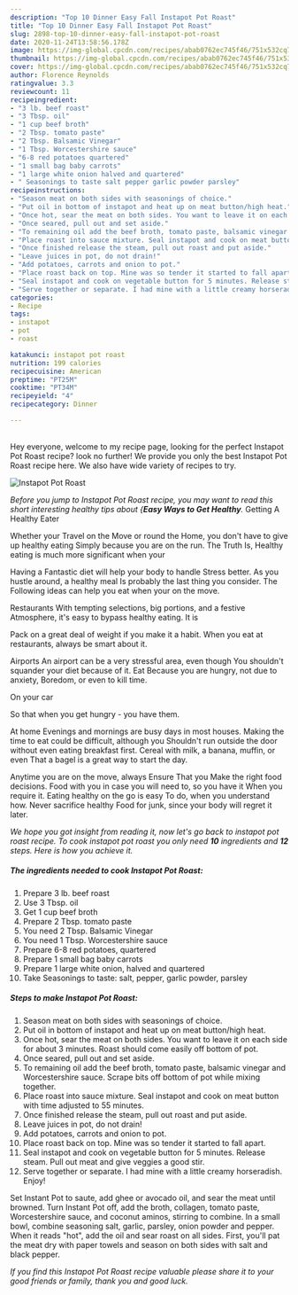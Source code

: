 ```yaml
---
description: "Top 10 Dinner Easy Fall Instapot Pot Roast"
title: "Top 10 Dinner Easy Fall Instapot Pot Roast"
slug: 2898-top-10-dinner-easy-fall-instapot-pot-roast
date: 2020-11-24T13:58:56.178Z
image: https://img-global.cpcdn.com/recipes/abab0762ec745f46/751x532cq70/instapot-pot-roast-recipe-main-photo.jpg
thumbnail: https://img-global.cpcdn.com/recipes/abab0762ec745f46/751x532cq70/instapot-pot-roast-recipe-main-photo.jpg
cover: https://img-global.cpcdn.com/recipes/abab0762ec745f46/751x532cq70/instapot-pot-roast-recipe-main-photo.jpg
author: Florence Reynolds
ratingvalue: 3.3
reviewcount: 11
recipeingredient:
- "3 lb. beef roast"
- "3 Tbsp. oil"
- "1 cup beef broth"
- "2 Tbsp. tomato paste"
- "2 Tbsp. Balsamic Vinegar"
- "1 Tbsp. Worcestershire sauce"
- "6-8 red potatoes quartered"
- "1 small bag baby carrots"
- "1 large white onion halved and quartered"
- " Seasonings to taste salt pepper garlic powder parsley"
recipeinstructions:
- "Season meat on both sides with seasonings of choice."
- "Put oil in bottom of instapot and heat up on meat button/high heat."
- "Once hot, sear the meat on both sides. You want to leave it on each side for about 3 minutes. Roast should come easily off bottom of pot."
- "Once seared, pull out and set aside."
- "To remaining oil add the beef broth, tomato paste, balsamic vinegar and Worcestershire sauce. Scrape bits off bottom of pot while mixing together."
- "Place roast into sauce mixture. Seal instapot and cook on meat button with time adjusted to 55 minutes."
- "Once finished release the steam, pull out roast and put aside."
- "Leave juices in pot, do not drain!"
- "Add potatoes, carrots and onion to pot."
- "Place roast back on top. Mine was so tender it started to fall apart."
- "Seal instapot and cook on vegetable button for 5 minutes. Release steam. Pull out meat and give veggies a good stir."
- "Serve together or separate. I had mine with a little creamy horseradish. Enjoy!"
categories:
- Recipe
tags:
- instapot
- pot
- roast

katakunci: instapot pot roast 
nutrition: 199 calories
recipecuisine: American
preptime: "PT25M"
cooktime: "PT34M"
recipeyield: "4"
recipecategory: Dinner

---
```

<br>
Hey everyone, welcome to my recipe page, looking for the perfect Instapot Pot Roast recipe? look no further! We provide you only the best Instapot Pot Roast recipe here. We also have wide variety of recipes to try.
<br>


![Instapot Pot Roast](https://img-global.cpcdn.com/recipes/abab0762ec745f46/751x532cq70/instapot-pot-roast-recipe-main-photo.jpg)

<i>Before you jump to Instapot Pot Roast recipe, you may want to read this short interesting healthy tips about {<strong>Easy Ways to Get Healthy</strong>.</i>
Getting A Healthy Eater

Whether your Travel on the Move or round the
Home, you don't have to give up healthy eating
Simply because you are on the run. The Truth Is,
Healthy eating is much more significant when your


Having a Fantastic diet will help your body to handle
Stress better. As you hustle around, a healthy meal
Is probably the last thing you consider. The
Following ideas can help you eat when your on the move.

Restaurants
With tempting selections, big portions, and a festive
Atmosphere, it's easy to bypass healthy eating. It is 

Pack on a great deal of weight if you make it a habit.
When you eat at restaurants, always be smart
about it.

Airports
An airport can be a very stressful area, even though 
You shouldn't squander your diet because of it. Eat
Because you are hungry, not due to anxiety,
Boredom, or even to kill time.

On your car

So that when you get hungry - you have them.

At home
Evenings and mornings are busy days in most houses.
Making the time to eat could be difficult, although you
Shouldn't run outside the door without even eating breakfast
first. Cereal with milk, a banana, muffin, or even
That a bagel is a great way to start the day.

Anytime you are on the move, always Ensure That you
Make the right food decisions. 
Food with you in case you will need to, so you have it
When you require it. Eating healthy on the go is easy
To do, when you understand how. Never sacrifice healthy
Food for junk, since your body will regret it later.


<i>We hope you got insight from reading it, now let's go back to instapot pot roast recipe. To cook instapot pot roast you only need <strong>10</strong> ingredients and <strong>12</strong> steps. Here is how you achieve it.
</i>

##### The ingredients needed to cook Instapot Pot Roast:

1. Prepare 3 lb. beef roast
1. Use 3 Tbsp. oil
1. Get 1 cup beef broth
1. Prepare 2 Tbsp. tomato paste
1. You need 2 Tbsp. Balsamic Vinegar
1. You need 1 Tbsp. Worcestershire sauce
1. Prepare 6-8 red potatoes, quartered
1. Prepare 1 small bag baby carrots
1. Prepare 1 large white onion, halved and quartered
1. Take  Seasonings to taste: salt, pepper, garlic powder, parsley


##### Steps to make Instapot Pot Roast:

1. Season meat on both sides with seasonings of choice.
1. Put oil in bottom of instapot and heat up on meat button/high heat.
1. Once hot, sear the meat on both sides. You want to leave it on each side for about 3 minutes. Roast should come easily off bottom of pot.
1. Once seared, pull out and set aside.
1. To remaining oil add the beef broth, tomato paste, balsamic vinegar and Worcestershire sauce. Scrape bits off bottom of pot while mixing together.
1. Place roast into sauce mixture. Seal instapot and cook on meat button with time adjusted to 55 minutes.
1. Once finished release the steam, pull out roast and put aside.
1. Leave juices in pot, do not drain!
1. Add potatoes, carrots and onion to pot.
1. Place roast back on top. Mine was so tender it started to fall apart.
1. Seal instapot and cook on vegetable button for 5 minutes. Release steam. Pull out meat and give veggies a good stir.
1. Serve together or separate. I had mine with a little creamy horseradish. Enjoy!


Set Instant Pot to saute, add ghee or avocado oil, and sear the meat until browned. Turn Instant Pot off, add the broth, collagen, tomato paste, Worcestershire sauce, and coconut aminos, stirring to combine. In a small bowl, combine seasoning salt, garlic, parsley, onion powder and pepper. When it reads &#34;hot&#34;, add the oil and sear roast on all sides. First, you&#39;ll pat the meat dry with paper towels and season on both sides with salt and black pepper. 

<i>If you find this Instapot Pot Roast recipe valuable please share it to your good friends or family, thank you and good luck.</i>

